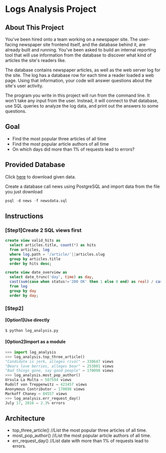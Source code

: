 # Logs Analysis Project
## About This Project
You've been hired onto a team working on a newspaper site. The user-facing newspaper site frontend itself, and the database behind it, are already built and running. You've been asked to build an internal reporting tool that will use information from the database to discover what kind of articles the site's readers like.

The database contains newspaper articles, as well as the web server log for the site. The log has a database row for each time a reader loaded a web page. Using that information, your code will answer questions about the site's user activity.

The program you write in this project will run from the command line. It won't take any input from the user. Instead, it will connect to that database, use SQL queries to analyze the log data, and print out the answers to some questions.
## Goal
- Find the most popular three articles of all time
- Find the most popular article authors of all time
- On which days did more than 1% of requests lead to errors?
## Provided Database
Click [here](https://d17h27t6h515a5.cloudfront.net/topher/2016/August/57b5f748_newsdata/newsdata.zip) to download given data.

Create a database call news using PostgreSQL and import data from the file you just download
```sql
psql -d news -f newsdata.sql
```
## Instructions
### [Step1]Create 2 SQL views first
```sql
create view valid_hits as
  select articles.title, count(*) as hits
  from articles, log
  where log.path = '/article/'||articles.slug
  group by articles.title
  order by hits desc;
```
```sql
create view date_overview as
  select date_trunc('day', time) as day,
  cast(sum(case when status!='200 OK' then 1 else 0 end) as real) / cast(sum(case when status!='' then 1 else 0 end) as real) as err_ratio
  from log
  group by day
  order by day;
```
### [Step2]
#### [Option1]Use directly
```sh
$ python log_analysis.py
```
#### [Option2]Import as a module
```python
>>> import log_analysis
>>> log_analysis.top_three_article()
"Candidate is jerk, alleges rival" — 338647 views
"Bears love berries, alleges bear" — 253801 views
"Bad things gone, say good people" — 170098 views
>>> log_analysis.most_pop_author()
Ursula La Multa — 507594 views
Rudolf von Treppenwitz — 423457 views
Anonymous Contributor — 170098 views
Markoff Chaney — 84557 views
>>> log_analysis.err_request_day()
July 17, 2016 — 2.3% errors
```
## Architecture
- top_three_article()  //List the most popular three articles of all time.
- most_pop_author()    //List the most popular article authors of all time.
- err_request_day()    //List date with more than 1% of requests lead to errors.
